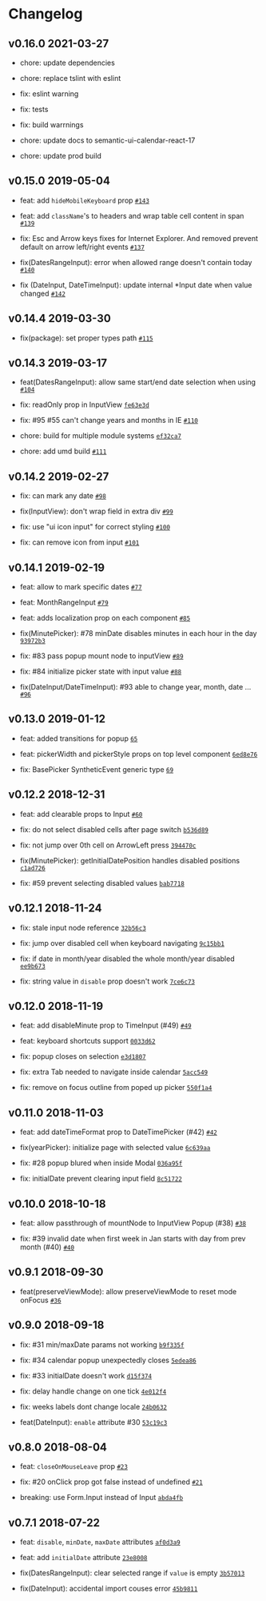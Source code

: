 # Changelog

## v0.16.0 2021-03-27

- chore: update dependencies

- chore: replace tslint with eslint

- fix: eslint warning

- fix: tests

- fix: build warrnings

- chore: update docs to semantic-ui-calendar-react-17

- chore: update prod build

## v0.15.0 2019-05-04

- feat: add ``hideMobileKeyboard`` prop [`#143`](https://github.com/arfedulov/semantic-ui-calendar-react/pull/143)

- feat: add ``className``'s to headers and wrap table cell content in span [`#139`](https://github.com/arfedulov/semantic-ui-calendar-react/pull/139)

- fix: Esc and Arrow keys fixes for Internet Explorer. And removed prevent default on arrow left/right events [`#137`](https://github.com/arfedulov/semantic-ui-calendar-react/pull/137)

- fix(DatesRangeInput): error when allowed range doesn't contain today [`#140`](https://github.com/arfedulov/semantic-ui-calendar-react/pull/140)

- fix (DateInput, DateTimeInput): update internal *Input date when value changed [`#142`](https://github.com/arfedulov/semantic-ui-calendar-react/pull/142)

## v0.14.4 2019-03-30

- fix(package): set proper types path [`#115`](https://github.com/arfedulov/semantic-ui-calendar-react/pull/115)

## v0.14.3 2019-03-17

- feat(DatesRangeInput): allow same start/end date selection when using [`#104`](https://github.com/arfedulov/semantic-ui-calendar-react/pull/104)

- fix: readOnly prop in InputView [`fe63e3d`](https://github.com/arfedulov/semantic-ui-calendar-react/commit/fe63e3d35c22b62ef23511afba47f56346d03187)

- fix: #95 #55 can't change years and months in IE [`#110`](https://github.com/arfedulov/semantic-ui-calendar-react/pull/110)

- chore: build for multiple module systems [`ef32ca7`](https://github.com/arfedulov/semantic-ui-calendar-react/commit/ef32ca7b900a6d83245f84a6be06c1eb84c4a13f)

- chore: add umd build [`#111`](https://github.com/arfedulov/semantic-ui-calendar-react/pull/111)

## v0.14.2 2019-02-27

- fix: can mark any date [`#98`](https://github.com/arfedulov/semantic-ui-calendar-react/pull/98)

- fix(InputView): don't wrap field in extra div [`#99`](https://github.com/arfedulov/semantic-ui-calendar-react/pull/99)

- fix: use "ui icon input" for correct styling [`#100`](https://github.com/arfedulov/semantic-ui-calendar-react/pull/100)

- fix: can remove icon from input [`#101`](https://github.com/arfedulov/semantic-ui-calendar-react/pull/101)

## v0.14.1 2019-02-19

- feat: allow to mark specific dates [`#77`](https://github.com/arfedulov/semantic-ui-calendar-react/pull/77)

- feat: MonthRangeInput [`#79`](https://github.com/arfedulov/semantic-ui-calendar-react/pull/79)

- feat: adds localization prop on each component [`#85`](https://github.com/arfedulov/semantic-ui-calendar-react/pull/85)

- fix(MinutePicker): #78 minDate disables minutes in each hour in the day [`93972b3`](https://github.com/arfedulov/semantic-ui-calendar-react/commit/93972b3077b2957fb3e4d1f9ecd2e087e3fa4b3d)

- fix: #83 pass popup mount node to inputView [`#89`](https://github.com/arfedulov/semantic-ui-calendar-react/pull/86)

- fix: #84 initialize picker state with input value [`#88`](https://github.com/arfedulov/semantic-ui-calendar-react/pull/88)

- fix(DateInput/DateTimeInput): #93 able to change year, month, date ... [`#96`](https://github.com/arfedulov/semantic-ui-calendar-react/pull/96)

## v0.13.0 2019-01-12

- feat: added transitions for popup [`65`](https://github.com/arfedulov/semantic-ui-calendar-react/pull/65)

- feat: pickerWidth and pickerStyle props on top level component [`6ed8e76`](https://github.com/arfedulov/semantic-ui-calendar-react/commit/6ed8e76207012c11eae705c6d79de14e4b42623b)

- fix: BasePicker SyntheticEvent generic type [`69`](https://github.com/arfedulov/semantic-ui-calendar-react/pull/69)

## v0.12.2 2018-12-31

- feat: add clearable props to Input [`#60`](https://github.com/arfedulov/semantic-ui-calendar-react/pull/60)

- fix: do not select disabled cells after page switch [`b536d89`](https://github.com/arfedulov/semantic-ui-calendar-react/commit/b536d89e8af52e533c97735a0301a0c4dfd04963)

- fix: not jump over 0th cell on ArrowLeft press [`394470c`](https://github.com/arfedulov/semantic-ui-calendar-react/commit/394470c1105400ca3f62858dc0856da4125c047b)

- fix(MinutePicker): getInitialDatePosition handles disabled positions [`c1ad726`](https://github.com/arfedulov/semantic-ui-calendar-react/commit/c1ad72661e8d5a88efeacf5573ecfd2e9104bff8)

- fix: #59 prevent selecting disabled values [`bab7718`](https://github.com/arfedulov/semantic-ui-calendar-react/commit/bab7718df3f969e4deb6001517c14b8ac6bb6137)

## v0.12.1 2018-11-24

- fix: stale input node reference [`32b56c3`](https://github.com/arfedulov/semantic-ui-calendar-react/commit/32b56c381891bd716efb3a93e1ef8ef1ac0400a6)

- fix: jump over disabled cell when keyboard navigating [`9c15bb1`](https://github.com/arfedulov/semantic-ui-calendar-react/commit/9c15bb17505ea536c71df8d351a9c01441c635c6)

- fix: if date in month/year disabled the whole month/year disabled [`ee9b673`](https://github.com/arfedulov/semantic-ui-calendar-react/commit/ee9b673a981c436550f7fd3216d7129f2b9fd707)

- fix: string value in `disable` prop doesn't work [`7ce6c73`](https://github.com/arfedulov/semantic-ui-calendar-react/commit/7ce6c73b017fddd35534c2cb4b3b8433895074ec)

## v0.12.0 2018-11-19

- feat: add disableMinute prop to TimeInput (#49) [`#49`](https://github.com/arfedulov/semantic-ui-calendar-react/pull/49)

- feat: keyboard shortcuts support [`0033d62`](https://github.com/arfedulov/semantic-ui-calendar-react/commit/0033d62a8061c3cd1d2d9ff0fad7b0e17b0167a2)

- fix: popup closes on selection [`e3d1807`](https://github.com/arfedulov/semantic-ui-calendar-react/commit/e3d1807d810c06ff32936ab5c4f3ea4aedf12f53)

- fix: extra Tab needed to navigate inside calendar [`5acc549`](https://github.com/arfedulov/semantic-ui-calendar-react/commit/5acc5491de046b80fb3b444b3a664f327a1e15f2)

- fix: remove on focus outline from poped up picker [`550f1a4`](https://github.com/arfedulov/semantic-ui-calendar-react/commit/550f1a494b904811707459932314ad864dd815e8)

## v0.11.0 2018-11-03

- feat: add dateTimeFormat prop to DateTimePicker (#42) [`#42`](https://github.com/arfedulov/semantic-ui-calendar-react/pull/42)

- fix(yearPicker): initialize page with selected value [`6c639aa`](https://github.com/arfedulov/semantic-ui-calendar-react/commit/6c639aa70b53a8c7a56e83c24fdcab8c4aec2aff)

- fix: #28 popup blured when inside Modal [`036a95f`](https://github.com/arfedulov/semantic-ui-calendar-react/commit/036a95f052aefacfaf97afa66cdf09a8598c969a)

- fix: initialDate prevent clearing input field [`8c51722`](https://github.com/arfedulov/semantic-ui-calendar-react/commit/8c51722c670bf0b2a8beedb68550a2ec9b797e2d)

## v0.10.0 2018-10-18

- feat: allow passthrough of mountNode to InputView Popup (#38) [`#38`](https://github.com/arfedulov/semantic-ui-calendar-react/pull/38)

- fix: #39 invalid date when first week in Jan starts with day from prev month (#40) [`#40`](https://github.com/arfedulov/semantic-ui-calendar-react/pull/40)

## v0.9.1 2018-09-30

- feat(preserveViewMode): allow preserveViewMode to reset mode onFocus [`#36`](https://github.com/arfedulov/semantic-ui-calendar-react/pull/36)

## v0.9.0 2018-09-18

- fix: #31 min/maxDate params not working [`b9f335f`](https://github.com/arfedulov/semantic-ui-calendar-react/commit/b9f335f3b8e234549a9c2a144ba277b50bd5a5fe)
- fix: #34 calendar popup unexpectedly closes [`5edea86`](https://github.com/arfedulov/semantic-ui-calendar-react/commit/5edea86ccc9ac27e5af4aa9fb37b95b59a61e95b)
- fix: #33 initialDate doesn't work [`d15f374`](https://github.com/arfedulov/semantic-ui-calendar-react/commit/d15f374b15a181e092561bf959e1986188bda3c1)
- fix: delay handle change on one tick [`4e012f4`](https://github.com/arfedulov/semantic-ui-calendar-react/commit/4e012f4dfdf93d3767b1a84116985a08458ec6a6)
- fix: weeks labels dont change locale [`24b0632`](https://github.com/arfedulov/semantic-ui-calendar-react/commit/24b0632ac2b96bc0db864eb9f285bfb99ac2df6e)

- feat(DateInput): `enable` attribute #30 [`53c19c3`](https://github.com/arfedulov/semantic-ui-calendar-react/commit/53c19c351a3a867ef8f7a0e50bb92c407543cf28)

## v0.8.0 2018-08-04

- feat: `closeOnMouseLeave` prop [`#23`](https://github.com/arfedulov/semantic-ui-calendar-react/pull/23)

- fix: #20 onClick prop got false instead of undefined [`#21`](https://github.com/arfedulov/semantic-ui-calendar-react/pull/21)

- breaking: use Form.Input instead of Input [`abda4fb`](https://github.com/arfedulov/semantic-ui-calendar-react/commit/abda4fb9059dc68ec09da3072e3e1d86463d58b1)


## v0.7.1 2018-07-22

- feat: `disable`, `minDate`, `maxDate` attributes [`af0d3a9`](https://github.com/arfedulov/semantic-ui-calendar-react/commit/af0d3a91933903f5fc82fee83e5a0499f44f544f)
- feat: add `initialDate` attribute [`23e8008`](https://github.com/arfedulov/semantic-ui-calendar-react/commit/23e800851716e0645451c99f2e0084937747a4c6)

- fix(DatesRangeInput): clear selected range if `value` is empty [`3b57013`](https://github.com/arfedulov/semantic-ui-calendar-react/commit/3b57013f3f8bd56092c7612f965894f4efc5109e)
- fix(DateInput): accidental import couses error [`45b9811`](https://github.com/arfedulov/semantic-ui-calendar-react/commit/45b9811e6f780d4df4170bc0aca3ab3171f4539f)
